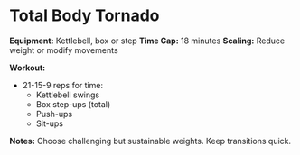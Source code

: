 # Total Body Tornado

**Equipment:** Kettlebell, box or step
**Time Cap:** 18 minutes
**Scaling:** Reduce weight or modify movements

**Workout:**
- 21-15-9 reps for time:
  - Kettlebell swings
  - Box step-ups (total)
  - Push-ups
  - Sit-ups

**Notes:**
Choose challenging but sustainable weights. Keep transitions quick.